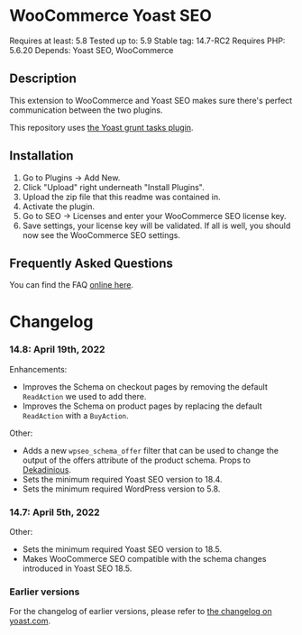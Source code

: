 WooCommerce Yoast SEO
=====================
Requires at least: 5.8
Tested up to: 5.9
Stable tag: 14.7-RC2
Requires PHP: 5.6.20
Depends: Yoast SEO, WooCommerce

Description
-----------

This extension to WooCommerce and Yoast SEO makes sure there's perfect communication between the two plugins.

This repository uses [the Yoast grunt tasks plugin](https://github.com/Yoast/plugin-grunt-tasks).

Installation
------------

1. Go to Plugins -> Add New.
2. Click "Upload" right underneath "Install Plugins".
3. Upload the zip file that this readme was contained in.
4. Activate the plugin.
5. Go to SEO -> Licenses and enter your WooCommerce SEO license key.
6. Save settings, your license key will be validated. If all is well, you should now see the WooCommerce SEO settings.

Frequently Asked Questions
--------------------------

You can find the FAQ [online here](https://kb.yoast.com/kb/category/woocommerce-seo/).

Changelog
=========

### 14.8: April 19th, 2022
Enhancements:
* Improves the Schema on checkout pages by removing the default `ReadAction` we used to add there.
* Improves the Schema on product pages by replacing the default `ReadAction` with a `BuyAction`. 

Other:
* Adds a new `wpseo_schema_offer` filter that can be used to change the output of the offers attribute of the product schema. Props to [Dekadinious](https://github.com/Dekadinious).
* Sets the minimum required Yoast SEO version to 18.4.
* Sets the minimum required WordPress version to 5.8.

### 14.7: April 5th, 2022
Other:
* Sets the minimum required Yoast SEO version to 18.5.
* Makes WooCommerce SEO compatible with the schema changes introduced in Yoast SEO 18.5.

### Earlier versions
For the changelog of earlier versions, please refer to [the changelog on yoast.com](https://yoa.st/woo-seo-changelog).

